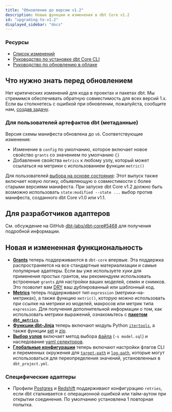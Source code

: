 ```yaml
---
title: "Обновление до версии v1.2"
description: Новые функции и изменения в dbt Core v1.2
id: "upgrading-to-v1.2"
displayed_sidebar: "docs"
---
```


### Ресурсы

- [Список изменений](https://github.com/dbt-labs/dbt-core/blob/1.2.latest/CHANGELOG.md)
- [Руководство по установке dbt Core CLI](/docs/core/installation-overview)
- [Руководство по обновлению в облаке](/docs/dbt-versions/upgrade-dbt-version-in-cloud)

## Что нужно знать перед обновлением

Нет критических изменений для кода в проектах и пакетах dbt. Мы стремимся обеспечивать обратную совместимость для всех версий 1.x. Если вы столкнетесь с ошибкой при обновлении, пожалуйста, сообщите нам, [создав задачу](https://github.com/dbt-labs/dbt-core/issues/new).

### Для пользователей артефактов dbt (метаданные)

Версия схемы манифеста обновлена до `v6`. Соответствующие изменения:
- Изменение в `config` по умолчанию, которое включает новое свойство `grants` со значением по умолчанию `{}`
- Добавление свойства `metrics` к любому узлу, который может ссылаться на метрики с использованием функции `metric()`

Для пользователей [выбора на основе состояния](/reference/node-selection/syntax#about-node-selection): Этот выпуск также включает новую логику, объявляющую о совместимости с более старыми версиями манифеста. При запуске dbt Core v1.2 должно быть возможно использовать `state:modified --state ...` выбор против манифеста, созданного dbt Core v1.0 или v1.1.

## Для разработчиков адаптеров

См. обсуждение на GitHub [dbt-labs/dbt-core#5468](https://github.com/dbt-labs/dbt-core/discussions/5468) для получения подробной информации.

## Новая и измененная функциональность

- **[Grants](/reference/resource-configs/grants)** теперь поддерживаются в `dbt-core` впервые. Эта поддержка распространяется на все стандартные материализации и самые популярные адаптеры. Если вы уже используете хуки для применения простых грантов, мы рекомендуем использовать встроенные `grants` для настройки ваших моделей, семян и снимков. Это позволит вам [DRY](https://en.wikipedia.org/wiki/Don%27t_repeat_yourself) ваш дублированный или шаблонный код.
- **[Metrics](/docs/build/build-metrics-intro)** теперь поддерживают тип `expression` (метрики-на-метриках), а также функцию `metric()`, которую можно использовать при ссылке на метрики из моделей, макросов или метрик типа `expression`. Для получения дополнительной информации о том, как использовать метрики выражений, ознакомьтесь с [**пакетом `dbt_metrics`**](https://github.com/dbt-labs/dbt_metrics).
- **[Функции dbt-Jinja](/reference/dbt-jinja-functions)** теперь включают модуль Python [`itertools`](/reference/dbt-jinja-functions/modules#itertools), а также функции [set](/reference/dbt-jinja-functions/set) и [zip](/reference/dbt-jinja-functions/zip).
- **[Выбор узлов](/reference/node-selection/syntax)** включает метод выбора [файла](/reference/node-selection/methods#file) (`-s model.sql`) и наследование [yaml селекторов](/reference/node-selection/yaml-selectors).
- **[Глобальные конфигурации](/reference/global-configs/about-global-configs)** теперь включают настройки флагов CLI и переменных окружения для [`target-path`](/reference/global-configs/json-artifacts) и [`log-path`](/reference/global-configs/logs), которые могут использоваться для переопределения значений, установленных в `dbt_project.yml`.

### Специфические адаптеры

- Профили [Postgres](/docs/core/connect-data-platform/postgres-setup) и [Redshift](/docs/core/connect-data-platform/redshift-setup) поддерживают конфигурацию `retries`, если dbt сталкивается с операционной ошибкой или тайм-аутом при открытии соединения. По умолчанию установлена 1 повторная попытка.